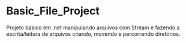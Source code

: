 # Basic_File_Project
Projeto básico em .net manipulando arquivos com Stream e fazendo a escrita/leitura de arquivos criando, movendo e percorrendo diretórios.
